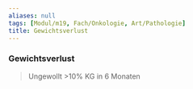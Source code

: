 ```yaml
---
aliases: null
tags: [Modul/m19, Fach/Onkologie, Art/Pathologie]
title: Gewichtsverlust
---
```

### Gewichtsverlust
> Ungewollt >10% KG in 6 Monaten